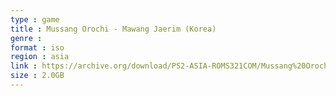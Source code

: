 ```yaml
---
type : game
title : Mussang Orochi - Mawang Jaerim (Korea)
genre : 
format : iso
region : asia
link : https://archive.org/download/PS2-ASIA-ROMS321COM/Mussang%20Orochi%20-%20Mawang%20Jaerim%20%28Korea%29.7z
size : 2.0GB
---
```

